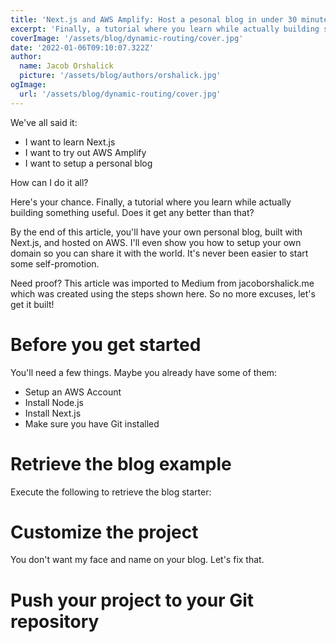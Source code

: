 ```yaml
---
title: 'Next.js and AWS Amplify: Host a pesonal blog in under 30 minutes'
excerpt: 'Finally, a tutorial where you learn while actually building something useful.  This article was written on my personal blog built with Next.js and hosted on AWS Amplify.'
coverImage: '/assets/blog/dynamic-routing/cover.jpg'
date: '2022-01-06T09:10:07.322Z'
author:
  name: Jacob Orshalick
  picture: '/assets/blog/authors/orshalick.jpg'
ogImage:
  url: '/assets/blog/dynamic-routing/cover.jpg'
---
```


We've all said it:

- I want to learn Next.js
- I want to try out AWS Amplify
- I want to setup a personal blog

How can I do it all?

Here's your chance.  Finally, a tutorial where you learn while actually building something useful.  Does it get any better than that?

By the end of this article, you'll have your own personal blog, built with Next.js, and hosted on AWS.  I'll even show you how to setup your own domain so you can share it with the world.  It's never been easier to start some self-promotion.

Need proof?  This article was imported to Medium from jacoborshalick.me which was created using the steps shown here.  So no more excuses, let's get it built!

# Before you get started

You'll need a few things.  Maybe you already have some of them:

- Setup an AWS Account
- Install Node.js
- Install Next.js
- Make sure you have Git installed

# Retrieve the blog example

Execute the following to retrieve the blog starter:

# Customize the project

You don't want my face and name on your blog.  Let's fix that.



# Push your project to your Git repository


